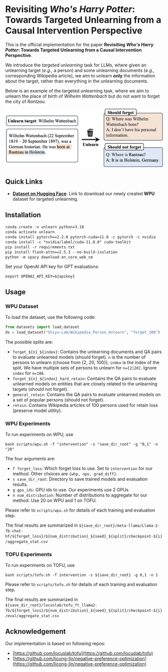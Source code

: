 # Revisiting *Who's Harry Potter*: Towards Targeted Unlearning from a Causal Intervention Perspective

This is the official implementation for the paper **Revisiting *Who's Harry Potter*: Towards Targeted Unlearning from a Causal Intervention Perspective**.

We introduce the *targeted unlearning* task for LLMs, where given an unlearning target (*e.g.,* a person) and some unlearning documents (*e.g.,* corresponding Wikipedia article), we aim to unlearn **only** the information about the target, rather than everything in the unlearning documents.

Below is an example of the targeted unlearning task, where we aim to unlearn the place of birth of *Wilhelm Wattenbach* but do not want to forget the city of *Rantzau*.

<img src="assets/example.png" width=600px>

## Quick Links
- [**Dataset on Hugging Face**](https://huggingface.co/datasets/Shiyu-Lab/Wikipedia_Person_Unlearn): Link to download our newly created **WPU** dataset for targeted unlearning.

## Installation

```
conda create -n unlearn python=3.10
conda activate unlearn
conda install pytorch==2.2.0 pytorch-cuda=11.8 -c pytorch -c nvidia
conda install -c "nvidia/label/cuda-11.8.0" cuda-toolkit
pip install -r requirements.txt
pip install flash-attn==2.5.3 --no-build-isolation
python -m spacy download en_core_web_sm
```

Set your OpenAI API key for GPT evaluations:
```
export OPENAI_API_KEY=${apikey}
```

## Usage

### WPU Dataset
To load the dataset, use the following code:

```python
from datasets import load_dataset
ds = load_dataset("Shiyu-Lab/Wikipedia_Person_Unlearn", "forget_100")
```
The possible splits are:
- `forget_${n}_${index}`: Contains the unlearning documents and QA pairs to evaluate unlearned models (should forget). `n` is the number of persons to unlearn (choose from {2, 20, 100}); `index` is the index of the split. We have multiple sets of persons to unlearn for `n=[2|20]`. Ignore `index` for `n=100`.
- `forget_${n}_${index}_hard_retain`: Contains the QA pairs to evaluate unlearned models on entities that are closely related to the unlearning targets (should not forget).
- `general_retain`: Contains the QA pairs to evaluate unlearned models on a set of popular persons (should not forget).
- `retain`: Contains Wikipedia articles of 100 persons used for retain loss (preserve model utility).

### WPU Experiments
To run experiments on WPU, use

```
bash scripts/wpu.sh -f "intervention" -s "save_dir_root" -g "0,1" -n "20"
```
The four arguments are:
- `f forget_loss`: Which forget loss to use. Set to `intervention` for our method. Other choices are `{whp, npo, grad_diff}`.
- `s save_dir_root`: Directory to save trained models and evaluation results.
- `g gpu_ids`: GPU ids to use. Our experiments use 2 GPUs.
- `n num_distribution`: Number of distributions to aggregate for our method. Use 20 on WPU and 1 on TOFU.

Please refer to `scripts/wpu.sh` for details of each training and evaluation step.

The final results are summarized in `${save_dir_root}/meta-llama/Llama-2-7b-chat-hf/${forget_loss}/${num_distribution}_${seed}_${split}/checkpoint-${i}/aggregate_stat.csv`

### TOFU Experiments
To run experiments on TOFU, use

```
bash scripts/tofu.sh -f intervention -s ${save_dir_root} -g 0,1 -n 1
```
Please refer to `scripts/tofu.sh` for details of each training and evaluation step.

The final results are summarized in `${save_dir_root}/locuslab/tofu_ft_llama2-7b/${forget_loss}/${num_distribution}_${seed}_${split}/checkpoint-${i}/eval/aggregate_stat.csv`

## Acknowledgement
Our implementation is based on following repos:
* [https://github.com/locuslab/tofu](https://github.com/locuslab/tofu)
* [https://github.com/licong-lin/negative-preference-optimization](https://github.com/licong-lin/negative-preference-optimization)
